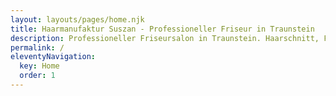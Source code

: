 ```yaml
---
layout: layouts/pages/home.njk
title: Haarmanufaktur Suszan - Professioneller Friseur in Traunstein
description: Professioneller Friseursalon in Traunstein. Haarschnitt, Färben, Styling und mehr. Jetzt Termin vereinbaren bei der Haarmanufaktur Suszan!
permalink: /
eleventyNavigation:
  key: Home
  order: 1
---
```

